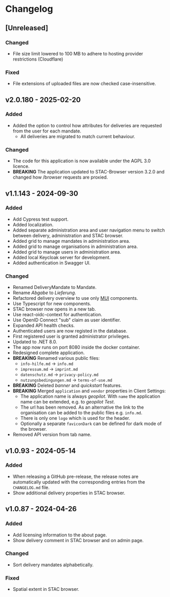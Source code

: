 # Changelog

## [Unreleased]

### Changed

- File size limit lowered to 100 MB to adhere to hosting provider restrictions (Cloudflare)

### Fixed

- File extensions of uploaded files are now checked case-insensitive.

## v2.0.180 - 2025-02-20

### Added
- Added the option to control how attributes for deliveries are requested from the user for each mandate.
    - All deliveries are migrated to match current behaviour.


### Changed
- The code for this application is now available under the AGPL 3.0 licence.
- **BREAKING** The application updated to STAC-Browser version 3.2.0 and changed how /browser requests are proxied.

## v1.1.143 - 2024-09-30

### Added

- Add Cypress test support.
- Added localization.
- Added separate administration area and user navigation menu to switch between delivery, administration and STAC browser.
- Added grid to manage mandates in administration area.
- Added grid to manage organisations in administration area.
- Added grid to manage users in administration area.
- Added local Keycloak server for development.
- Added authentication in Swagger UI.

### Changed

- Renamed DeliveryMandate to Mandate.
- Rename _Abgabe_ to _Lieferung_.
- Refactored delivery overview to use only [MUI](https://mui.com/material-ui/) components.
- Use Typescript for new components.
- STAC browser now opens in a new tab.
- Use react-oidc-context for authentication.
- Use OpenID Connect "sub" claim as user identifier.
- Expanded API health checks.
- Authenticated users are now registed in the database.
- First registered user is granted administrator privileges.
- Updated to .NET 8.0.
- The app now runs on port 8080 inside the docker container.
- Redesigned complete application.
- **BREAKING** Renamed various public files:
  - `info-hilfe.md` -> `info.md`
  - `impressum.md` -> `imprint.md`
  - `datenschutz.md` -> `privacy-policy.md`
  - `nutzungsbedingungen.md` -> `terms-of-use.md`
- **BREAKING** Deleted _banner_ and _quickstart_ features.
- **BREAKING** Merged `application` and `vendor` properties in Client Settings:
  - The application name is always _geopilot_. With `name` the application name can be extended, e.g. to _geopilot Test_.
  - The url has been removed. As an alternative the link to the organisation can be added to the public files e.g. `info.md`.
  - There is only one `logo` which is used for the header.
  - Optionally a separate `faviconDark` can be defined for dark mode of the browser.
- Removed API version from tab name.

## v1.0.93 - 2024-05-14

### Added

- When releasing a GitHub pre-release, the release notes are automatically updated with the corresponding entries from the `CHANGELOG.md` file.
- Show additional delivery properties in STAC browser.

## v1.0.87 - 2024-04-26

### Added

- Add licensing information to the about page.
- Show delivery comment in STAC browser and on admin page.

### Changed

- Sort delivery mandates alphabetically.

### Fixed

- Spatial extent in STAC browser.
